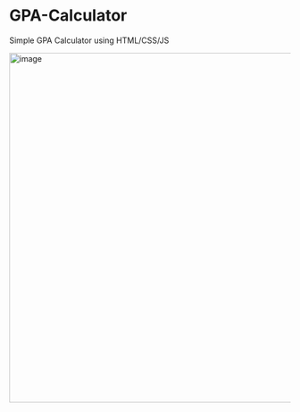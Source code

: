 # GPA-Calculator
<p>Simple GPA Calculator using HTML/CSS/JS</p>
<img width="626" alt="image" src="https://github.com/Matt-Moran/GPA-Calculator/assets/127899353/307b58f4-a9cd-40ad-bd6a-e8f6d24d1cbe">
